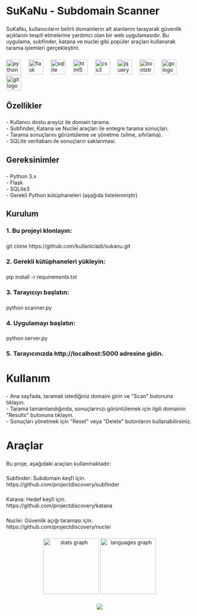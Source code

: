 <h1 align="left">SuKaNu - Subdomain Scanner</h1>

###

<p align="left">SuKaNu, kullanıcıların belirli domainlerin alt alanlarını tarayarak güvenlik açıklarını tespit etmelerine yardımcı olan bir web uygulamasıdır. Bu uygulama, subfinder, katana ve nuclei gibi popüler araçları kullanarak tarama işlemleri gerçekleştirir.</p>

###

<div align="left">
  <img src="https://cdn.jsdelivr.net/gh/devicons/devicon/icons/python/python-original.svg" height="40" alt="python logo"  />
  <img width="12" />
  <img src="https://cdn.jsdelivr.net/gh/devicons/devicon/icons/flask/flask-original.svg" height="40" alt="flask logo"  />
  <img width="12" />
  <img src="https://cdn.jsdelivr.net/gh/devicons/devicon/icons/sqlite/sqlite-original.svg" height="40" alt="sqlite logo"  />
  <img width="12" />
  <img src="https://cdn.jsdelivr.net/gh/devicons/devicon/icons/html5/html5-original.svg" height="40" alt="html5 logo"  />
  <img width="12" />
  <img src="https://cdn.jsdelivr.net/gh/devicons/devicon/icons/css3/css3-original.svg" height="40" alt="css3 logo"  />
  <img width="12" />
  <img src="https://cdn.jsdelivr.net/gh/devicons/devicon/icons/jquery/jquery-original.svg" height="40" alt="jquery logo"  />
  <img width="12" />
  <img src="https://cdn.jsdelivr.net/gh/devicons/devicon/icons/bootstrap/bootstrap-original.svg" height="40" alt="bootstrap logo"  />
  <img width="12" />
  <img src="https://cdn.jsdelivr.net/gh/devicons/devicon/icons/go/go-original.svg" height="40" alt="go logo"  />
  <img width="12" />
  <img src="https://cdn.jsdelivr.net/gh/devicons/devicon/icons/git/git-original.svg" height="40" alt="git logo"  />
</div>

###

<h2 align="left">Özellikler</h2>

###

<p align="left">- Kullanıcı dostu arayüz ile domain tarama.<br>- Subfinder, Katana ve Nuclei araçları ile entegre tarama sonuçları.<br>- Tarama sonuçlarını görüntüleme ve yönetme (silme, sıfırlama).<br>- SQLite veritabanı ile sonuçların saklanması.</p>

###

<h2 align="left">Gereksinimler</h2>

###

<p align="left">- Python 3.x<br>- Flask<br>- SQLite3<br>- Gerekli Python kütüphaneleri (aşağıda listelenmiştir)</p>

###

<h2 align="left">Kurulum</h2>

###

<h3 align="left">1. Bu projeyi klonlayın:</h3>

###

<p align="left">git clone https://github.com/kullaniciadi/sukanu.git</p>

###

<h3 align="left">2. Gerekli kütüphaneleri yükleyin:</h3>

###

<p align="left">pip install -r requirements.txt</p>

###

<h3 align="left">3. Tarayıcıyı başlatın:</h3>

###

<p align="left">python scanner.py</p>

###

<h3 align="left">4. Uygulamayı başlatın:</h3>

###

<p align="left">python server.py</p>

###

<h3 align="left">5. Tarayıcınızda http://localhost:5000 adresine gidin.</h3>

###

<h1 align="left">Kullanım</h1>

###

<p align="left">-    Ana sayfada, taramak istediğiniz domaini girin ve "Scan" butonuna tıklayın.<br>-    Tarama tamamlandığında, sonuçlarınızı görüntülemek için ilgili domainin "Results" butonuna tıklayın.<br>-    Sonuçları yönetmek için "Reset" veya "Delete" butonlarını kullanabilirsiniz.</p>

###

<h1 align="left">Araçlar</h1>

###

<p align="left">Bu proje, aşağıdaki araçları kullanmaktadır:</p>

###

<p align="left">Subfinder: Subdomain keşfi için.<br>    https://github.com/projectdiscovery/subfinder</p>

###

<p align="left">Katana: Hedef keşfi için.<br>    https://github.com/projectdiscovery/katana</p>

###

<p align="left">Nuclei: Güvenlik açığı taraması için.<br>    https://github.com/projectdiscovery/nuclei</p>

###

<div align="center">
  <img src="https://github-readme-stats.vercel.app/api?username=milkaytanoglu&hide_title=false&hide_rank=false&show_icons=true&include_all_commits=true&count_private=true&disable_animations=false&theme=dracula&locale=en&hide_border=false&order=1" height="150" alt="stats graph"  />
  <img src="https://github-readme-stats.vercel.app/api/top-langs?username=milkaytanoglu&locale=en&hide_title=false&layout=compact&card_width=320&langs_count=5&theme=dracula&hide_border=false&order=2" height="150" alt="languages graph"  />
</div>

###

<div align="center">
  <img src="https://profile-counter.glitch.me/milkaytanoglu/count.svg?"  />
</div>

###
